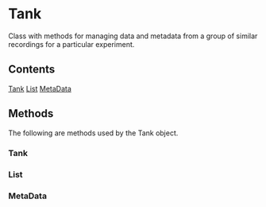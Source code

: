 # Tank #

Class with methods for managing data and metadata from a group of similar recordings for a particular experiment.

## Contents ##
[Tank](https://github.com/m053m716/ePhys_packages/tree/master/%2BorgExp/%40Tank#tank-1)
[List](https://github.com/m053m716/ePhys_packages/tree/master/%2BorgExp/%40Tank#list)
[MetaData](https://github.com/m053m716/ePhys_packages/tree/master/%2BorgExp/%40Tank#metadata)

## Methods ##
The following are methods used by the Tank object.

### Tank ###

### List ###

### MetaData ###